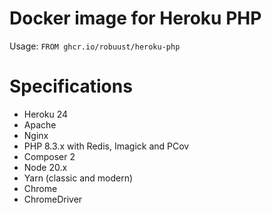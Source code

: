 # Docker image for Heroku PHP

Usage: `FROM ghcr.io/robuust/heroku-php`

# Specifications

* Heroku 24
* Apache
* Nginx
* PHP 8.3.x with Redis, Imagick and PCov
* Composer 2
* Node 20.x
* Yarn (classic and modern)
* Chrome
* ChromeDriver
